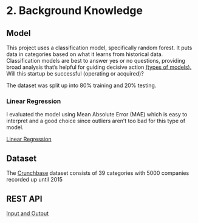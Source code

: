 # 2. Background Knowledge

## **Model**
This project uses a classification model, specifically random forest. It puts data in categories based on what it learns from historical data. Classification models are best to answer yes or no questions, providing broad analysis that’s helpful for guiding decisive action [(types of models).](https://www.logianalytics.com/predictive-analytics/predictive-algorithms-and-models/) Will this startup be successful (operating or acquired)? 

The dataset was split up into 80% training and 20% testing. 

### **Linear Regression**
I evaluated the model using Mean Absolute Error (MAE) which is easy to interpret and a good choice since outliers aren’t too bad for this type of model.

[Linear Regression](https://github.com/shiyanboxer/Startup-Success-Predictor-v2/blob/master/Images/LinearReg.png)

## **Dataset**
The [Crunchbase](https://www.kaggle.com/arindam235/startup-investments-crunchbase/data) dataset consists of 39 categories with 5000 companies recorded up until 2015

## **REST API**
[Input and Output](https://github.com/shiyanboxer/Startup-Success-Predictor-v2/blob/master/Images/InOut.jpg)